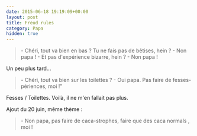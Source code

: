 ```yaml
---
date: 2015-06-18 19:19:09+00:00
layout: post
title: Freud rules
category: Papa
hidden: true
---
```


> \- Chéri, tout va bien en bas ? Tu ne fais pas de bêtises, hein ?
> \- Non papa !
> \- Et pas d'expérience bizarre, hein ?
> \- Non papa !

Un peu plus tard...

> \- Chéri, tout va bien sur les toilettes ?
> \- Oui papa. Pas faire de fesses-périences, moi !"

Fesses / Toilettes. Voilà, il ne m'en fallait pas plus.

Ajout du 20 juin, même thème :

> \- Non papa, pas faire de caca-strophes, faire que des caca normals , moi !

